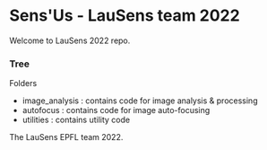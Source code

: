 # Sens'Us - LauSens team 2022

Welcome to LauSens 2022 repo.

### Tree

Folders

- image_analysis : contains code for image analysis & processing
- autofocus : contains code for image auto-focusing
- utilities : contains utility code

The LauSens EPFL team 2022.
